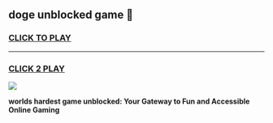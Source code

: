 
## doge unblocked game 👋
<h3>
<a href="https://premium.freeplayer.one?title=doge_unblocked_game&ref=13F">CLICK TO PLAY</a></h3>
<hr>

<h3>
<a href="https://premium.freeplayer.one?title=doge_unblocked_game&ref=13F">CLICK 2 PLAY</a>
  
</h3>

<a href="https://premium.freeplayer.one?title=doge_unblocked_game&ref=12F/"><img src="https://clearcache.store/games.png"></a>


**worlds hardest game unblocked: Your Gateway to Fun and Accessible Online Gaming**
